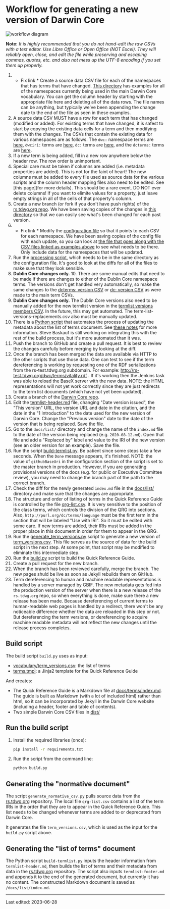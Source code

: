 # Workflow for generating a new version of Darwin Core

![workflow diagram](workflow_diagram.png)

**Note:** *It is highly recommended that you do not hand-edit the raw CSVs with a text editor. Use Libre Office or Open Office (NOT Excel). They will reliably open, close, and edit the file while preserving and escaping commas, quotes, etc. and also not mess up the UTF-8 encoding if you set them up properly.* 

1. * Fix link * Create a source data CSV file for each of the namespaces that has terms that have changed. [This directory]() has examples for all of the namespaces currently being used in the main Darwin Core vocabulary. You can get the column header by starting with the appropriate file here and deleting all of the data rows. The file names can be anything, but typically we've been appending the change date to the end of the file as seen in these examples.
2. A source data CSV MUST have a row for each term that has changed (modified or added). For existing terms that have changed, it is safest to start by copying the existing data cells for a term and then modifying them with the changes. The CSVs that contain the existing data for various namespaces are as follows. The `dwc:` namespace terms are [here](https://github.com/tdwg/rs.tdwg.org/blob/master/terms/terms.csv), `dwciri:` terms are [here](https://github.com/tdwg/rs.tdwg.org/blob/master/iri/iri.csv), `dc:` terms are [here](https://github.com/tdwg/rs.tdwg.org/blob/master/dc-for-dwc/dc-for-dwc.csv), and the `dcterms:` terms are [here](https://github.com/tdwg/rs.tdwg.org/blob/master/dcterms-for-dwc/dcterms-for-dwc.csv).
3. If a new term is being added, fill in a new row anywhere below the header row. The row order is unimportant. 
4. Special care must be taken if columns are added (i.e. metadata properties are added). This is not for the faint of heart! The new columns must be added to every file used as source data for the various scripts and the column header mapping files also need to be edited. See [this page](for more details). This should be a rare event. DO NOT ever delete columns! If you want to elimite values for a property, just leave empty strings in all of the cells of that property's column.
5. Create a new branch (or fork if you don't have push rights) of the [rs.tdwg.org repo](https://github.com/tdwg/rs.tdwg.org). We have been saving copies of the changes in [this directory](https://github.com/tdwg/rs.tdwg.org/tree/master/process/dwc-revisions) so that we can easily see what's been changed for each past version. 
6. * Fix link * Modify the [configuration file](https://github.com/tdwg/rs.tdwg.org/blob/master/process/config.json) so that it points to each CSV for each namespace. We have been saving copies of the config file with each update, so you can look at [the file that goes along with the CSV files linked as examples above]() to see what needs to be there. Only include data for the namespaces that will be updated.
7. Run the [processing script](https://github.com/tdwg/rs.tdwg.org/blob/master/process/process.py), which needs to be in the same directory as the configuration file. It's good to look at the diffs for all of the files to make sure that they look sensible.
8. **Dublin Core changes only.** 10. There are some manual edits that need to be made if there are changes to either of the Dublin Core namespace terms. The versions don't get handled very automatically, so make the same changes to the [dcterms: version CSV](https://github.com/tdwg/rs.tdwg.org/blob/master/dcterms-for-dwc-versions/dcterms-for-dwc-versions.csv) or [dc: version CSV](https://github.com/tdwg/rs.tdwg.org/blob/master/dc-for-dwc-versions/dc-for-dwc-versions.csv) as were made to the main term CSVs. 
9. **Dublin Core changes only.** The Dublin Core versions also need to be manually added for the new termlist version in the [termlist versions members CSV](https://github.com/tdwg/rs.tdwg.org/blob/master/term-lists-versions/term-lists-versions-members.csv). In the future, this may get automated. The term-list-versions-replacements.csv also must be manually updated.
10. There is a [Python script](https://github.com/tdwg/rs.tdwg.org/blob/master/process/document_metadata_processing/tdwg_docs_metadata_update.py) that automates the process of updating the metadata about the list of terms document. See [these notes](https://github.com/tdwg/rs.tdwg.org/blob/master/process/process-vocabulary.md#5-managing-documents-metadata-via-python-script) for more information. Steve Baskauf is still working on integrating this with the rest of the build process, but it's more automated than it was.
11. Push the branch to GitHub and create a pull request. It is best to review the changes carefully before merging by looking at the diff.
12. Once the branch has been merged the data are available via HTTP to the other scripts that use those data. One can test to see if the term dereferencing is working by requesting one of the RDF serializations from the rs-test.tdwg.org subdomain. For example: http://rs-test.tdwg.org/dwc/terms/vitality.rdf . If it's working then the Jenkins task was able to reload the BaseX server with the new data. NOTE: the HTML representations will not yet work correctly since they are just redirects to the term list documents (which have not yet been updated).
13. Create a branch of the [Darwin Core repo](https://github.com/tdwg/dwc). 
14. Edit the [termlist-header.md](https://github.com/tdwg/dwc/blob/master/build/termlist-header.md) file, changing "Date version issued", the "This version" URL, the version URL and date in the citation, and the date in the "1 Introduction" to the date used for the new version of Darwin Core. Change the "Previous version" date to the date of the version that is being replaced. Save the file.
15. Go to the `docs/list/` directory and change the name of the `index.md` file to the date of the version being replaced (e.g. `2020-08-12.md`). Open that file and add a "Replaced by" label and value to the IRI of the new version (see an older version for an example). Save the file.
16. Run the script [build-termlist.py](https://github.com/tdwg/dwc/blob/master/build/build-termlist.py). Be patient since some steps take a few seconds. When the `Done` message appears, it's finished. NOTE: the value of `githubBaseUri` in the configuration section of the script is set to the master branch in production. However, if you are generating provisional versions of the docs (e.g. for public or Executive Committee review), you may need to change the branch part of the path to the correct branch.
19. Check the diff for the newly generated `index.md` file in the [docs/list/](https://github.com/tdwg/dwc/tree/master/docs/list) directory and make sure that the changes are appropriate.
20. The structure and order of listing of terms in the Quick Reference Guide is controlled by the file [qrg-list.csv](https://github.com/tdwg/dwc/blob/master/build/qrg-list.csv). It is very sensitive to the position of the class terms, which controls the division of the QRG into sections. Also, `http://purl.org/dc/terms/language` must be the first term in the section that will be labeled "Use with IRI". So it must be edited with some care. If new terms are added, their IRIs must be added in the proper place in this document in order for them to appear in the QRG.
21. Run the [generate_term_versions.py](https://github.com/tdwg/dwc/blob/master/build/generate_term_versions.py) script to generate a new version of [term_versions.csv](https://github.com/tdwg/dwc/blob/master/vocabulary/term_versions.csv). This file serves as the source of data for the build script in the next step. At some point, that script may be modified to eliminate this intermediate step. 
22. Run the [build.py](https://github.com/tdwg/dwc/blob/master/build/build.py) script to build the Quick Reference Guide.
23. Create a pull request for the new branch.
24. When the branch has been reviewed carefully, merge the branch. The new pages shuld be live as soon as Jekyll rebuilds them on GitHub.
25. Term dereferencing to human and machine readable representations is handled by a server managed by GBIF. The new metadata gets fed into the production version of the server when there is a new release of the `rs.tdwg.org` repo, so when everything is done, make sure there a new release has been made. Because dereferencing of current terms to human-readable web pages is handled by a redirect, there won't be any noticeable difference whether the data are reloaded in this step or not. But dereferencing the term versions, or dereferencing to acquire machine readable metadata will not reflect the new changes until the release process completes.


## Build script

The build script `build.py` uses as input:

- [vocabulary/term_versions.csv](../vocabulary/term_versions.csv): the list of terms
- [terms.tmpl](terms.tmpl): a Jinja2 template for the Quick Reference Guide

And creates:

- The Quick Reference Guide is a Markdown file at [docs/terms/index.md](../docs/terms/index.md). The guide is built as Markdown (with a lot of included html) rather than html, so it can be incorporated by Jekyll in the Darwin Core website (including a header, footer and table of contents).
- Two simple Darwin Core CSV files in [dist/](../dist/)

## Run the build script

1. Install the required libraries (once):

    ```bash
    pip install -r requirements.txt
    ```

2. Run the script from the command line:

    ```bash
    python build.py
    ```

## Generating the "normative document"

The script `generate_normative_csv.py` pulls source data from the [rs.tdwg.org](http://github.com/tdwg/rs.tdwg.org) repository. The local file `qrg-list.csv` contains a list of the term IRIs in the order that they are to appear in the Quick Reference Guide. This list needs to be changed whenever terms are added to or deprecated from Darwin Core.

It generates the file `term_versions.csv`, which is used as the input for the `build.py` script above.

## Generating the "list of terms" document

The Python script `build-termlist.py` inputs the header information from `termlist-header.md`, then builds the list of terms and their metadata from data in the [rs.tdwg.org](http://github.com/tdwg/rs.tdwg.org) repository. The script also inputs `termlist-footer.md` and appends it to the end of the generated document, but currently it has no content. The constructed Markdown document is saved as `/docs/list/index.md`. 

------
Last edited: 2023-06-28
